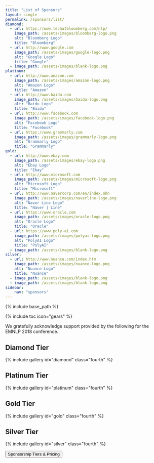 ```yaml
---
title: "List of Sponsors"
layout: single
permalink: /sponsors/list/
diamond:
  - url: https://www.techatbloomberg.com/nlp/
    image_path: /assets/images/bloomberg-logo.png
    alt: "Bloomberg Logo"
    title: "Bloomberg"
  - url: http://www.google.com
    image_path: /assets/images/google-logo.png
    alt: "Google Logo"
    title: "Google"
  - image_path: /assets/images/blank-logo.png
platinum:
  - url: http://www.amazon.com
    image_path: /assets/images/amazon-logo.png
    alt: "Amazon Logo"
    title: "Amazon"
  - url: http://www.baidu.com
    image_path: /assets/images/baidu-logo.png
    alt: "Baidu Logo"
    title: "Baidu"
  - url: http://www.facebook.com
    image_path: /assets/images/facebook-logo.png
    alt: "Facebook Logo"
    title: "Facebook"
  - url: https://www.grammarly.com
    image_path: /assets/images/grammarly-logo.png
    alt: "Grammarly Logo"
    title: "Grammarly"
gold:
  - url: http://www.ebay.com
    image_path: /assets/images/ebay-logo.png
    alt: "Ebay Logo"
    title: "Ebay"
  - url: http://www.microsoft.com
    image_path: /assets/images/microsoft-logo.png
    alt: "Microsoft Logo"
    title: "Microsoft"
  - url: http://www.navercorp.com/en/index.nhn
    image_path: /assets/images/naverline-logo.png
    alt: "Naver Line Logo"
    title: "Naver | Line"
  - url: https://www.oracle.com
    image_path: /assets/images/oracle-logo.png
    alt: "Oracle Logo"
    title: "Oracle"
  - url: https://www.poly-ai.com
    image_path: /assets/images/polyai-logo.png
    alt: "PolyAI Logo"
    title: "PolyAI"
  - image_path: /assets/images/blank-logo.png
silver:
  - url: http://www.nuance.com/index.htm
    image_path: /assets/images/nuance-logo.png
    alt: "Nuance Logo"
    title: "Nuance"
  - image_path: /assets/images/blank-logo.png
  - image_path: /assets/images/blank-logo.png
sidebar: 
    nav: "sponsors"
---
```

{% include base_path %}

{% include toc icon="gears" %}

We gratefully acknowledge support provided by the following for the EMNLP 2018 conference.

## Diamond Tier

{% include gallery id="diamond" class="fourth" %}

## Platinum Tier

{% include gallery id="platinum" class="fourth" %}

## Gold Tier

{% include gallery id="gold" class="fourth" %}

## Silver Tier

{% include gallery id="silver" class="fourth" %}

<div class="text-center"> 
<a href="/sponsors/benefits/"><button class="btn btn--large btn--inverse">Sponsorship Tiers &amp; Pricing</button></a>
</div>
<br/>
